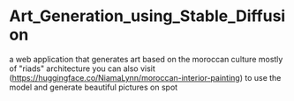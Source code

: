 # Art_Generation_using_Stable_Diffusion
a web application that generates art based on the moroccan culture mostly of "riads" architecture you can also visit (https://huggingface.co/NiamaLynn/moroccan-interior-painting)
to use the model and generate beautiful pictures on spot
